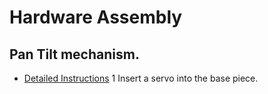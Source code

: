 # Hardware Assembly

## Pan Tilt mechanism.
 * [Detailed Instructions](http://www.lynxmotion.com/driver.aspx?Topic=assem08&CategoryID=19#pandt)
 1 Insert a servo into the base piece.